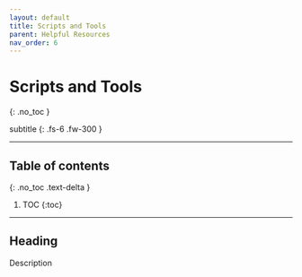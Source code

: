 ```yaml
---
layout: default
title: Scripts and Tools
parent: Helpful Resources
nav_order: 6
---
```


# Scripts and Tools
{: .no_toc }

subtitle
{: .fs-6 .fw-300 }

---
## Table of contents
{: .no_toc .text-delta }

1. TOC
{:toc}

---

## Heading

Description
